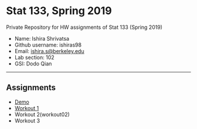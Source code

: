 # Stat 133, Spring 2019

Private Repository for HW assignments of Stat 133 (Spring 2019)

- Name: Ishira Shrivatsa
- Github username: ishiras98
- Email: ishira.s@berkeley.edu
- Lab section: 102
- GSI: Dodo Qian

-----

## Assignments

- [Demo](demo)
- [Workout 1](workout01)
- Workout 2(workout02)
- Workout 3


